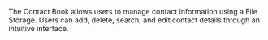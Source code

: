 The Contact Book allows users to manage contact information using a File Storage. Users can add, delete, search, and edit contact details through an intuitive interface.
